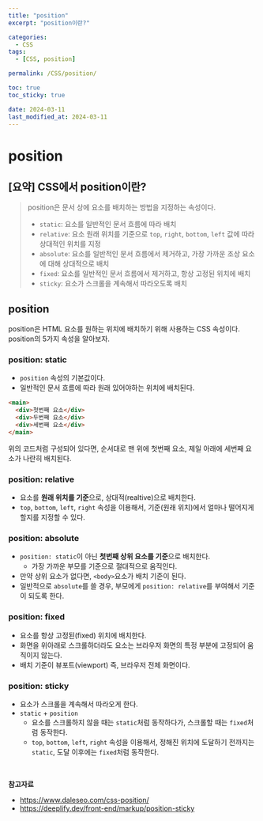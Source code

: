 ```yaml
---
title: "position"
excerpt: "position이란?"

categories:
  - CSS
tags:
  - [CSS, position]

permalink: /CSS/position/

toc: true
toc_sticky: true

date: 2024-03-11
last_modified_at: 2024-03-11
---
```


# position

## [요약] CSS에서 position이란?

> position은 문서 상에 요소를 배치하는 방법을 지정하는 속성이다.
>
> - `static`: 요소를 일반적인 문서 흐름에 따라 배치
> - `relative`: 요소 원래 위치를 기준으로 `top`, `right`, `bottom`, `left` 값에 따라 상대적인 위치를 지정
> - `absolute`: 요소를 일반적인 문서 흐름에서 제거하고, 가장 가까운 조상 요소에 대해 상대적으로 배치
> - `fixed`: 요소를 일반적인 문서 흐름에서 제거하고, 항상 고정된 위치에 배치
> - `sticky`: 요소가 스크롤을 계속해서 따라오도록 배치

## position

position은 HTML 요소를 원하는 위치에 배치하기 위해 사용하는 CSS 속성이다. <br/>
position의 5가지 속성을 알아보자.

### position: static

- `position` 속성의 기본값이다.
- 일반적인 문서 흐름에 따라 원래 있어야하는 위치에 배치된다.

```html
<main>
  <div>첫번째 요소</div>
  <div>두번째 요소</div>
  <div>세번째 요소</div>
</main>
```

위의 코드처럼 구성되어 있다면, 순서대로 맨 위에 첫번째 요소, 제일 아래에 세번째 요소가 나란히 배치된다.

### position: relative

- 요소를 **원래 위치를 기준**으로, 상대적(realtive)으로 배치한다.
- `top`, `bottom`, `left`, `right` 속성을 이용해서, 기준(원래 위치)에서 얼마나 떨어지게 할지를 지정할 수 있다.

### position: absolute

- `position: static`이 아닌 **첫번째 상위 요소를 기준**으로 배치한다.
  - 가장 가까운 부모를 기준으로 절대적으로 움직인다.
- 만약 상위 요소가 없다면, `<body>`요소가 배치 기준이 된다.
- 일반적으로 `absolute`를 쓸 경우, 부모에게 `position: relative`를 부여해서 기준이 되도록 한다.

### position: fixed

- 요소를 항상 고정된(fixed) 위치에 배치한다.
- 화면을 위아래로 스크롤하더라도 요소는 브라우저 화면의 특정 부분에 고정되어 움직이지 않는다.
- 배치 기준이 뷰포트(viewport) 즉, 브라우저 전체 화면이다.

### position: sticky

- 요소가 스크롤을 계속해서 따라오게 한다.
- `static` + `position`
  - 요소를 스크롤하지 않을 때는 `static`처럼 동작하다가, 스크롤할 때는 `fixed`처럼 동작한다.
  - `top`, `bottom`, `left`, `right` 속성을 이용해서, 정해진 위치에 도달하기 전까지는 `static`, 도달 이후에는 `fixed`처럼 동작한다.

<br/>

**참고자료**

- https://www.daleseo.com/css-position/
- https://deeplify.dev/front-end/markup/position-sticky

